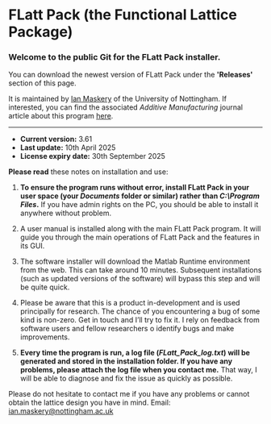 # FLatt Pack (the Functional Lattice Package)
### Welcome to the public Git for the FLatt Pack installer.
You can download the newest version of FLatt Pack under the **'Releases'** section of this page.

It is maintained by [Ian Maskery](https://www.ianmaskery.com/) of the University of Nottingham.  If interested, you can find the associated *Additive Manufacturing* journal article about this program [here](https://www.sciencedirect.com/science/article/pii/S2214860421006576).  
***
* **Current version:** 3.61
* **Last update:** 10th April 2025
* **License expiry date:** 30th September 2025

**Please read** these notes on installation and use:

1. **To ensure the program runs without error, install FLatt Pack in your user space (your *Documents* folder or similar) rather than *C:\Program Files*.**  If you have admin rights on the PC, you should be able to install it anywhere without problem.

2.  A user manual is installed along with the main FLatt Pack program. It will guide you through the main operations of FLatt Pack and the features in its GUI.

3. The software installer will download the Matlab Runtime environment from the web.  This can take around 10 minutes.  Subsequent installations (such as updated versions of the software) will bypass this step and will be quite quick.

4. Please be aware that this is a product in-development and is used principally for research.  The chance of you encountering a bug of some kind is non-zero.  Get in touch and I’ll try to fix it.  I rely on feedback from software users and fellow researchers o identify bugs and make improvements.

4. **Every time the program is run, a log file (*FLatt_Pack_log.txt*) will be generated and stored in the installation folder.  If you have any problems, please attach the log file when you contact me.**  That way, I will be able to diagnose and fix the issue as quickly as possible.  

Please do not hesitate to contact me if you have any problems or cannot obtain the lattice design you have in mind.  Email: ian.maskery@nottingham.ac.uk

